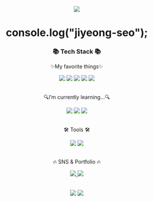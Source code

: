 <div align=center>
	<img src="https://capsule-render.vercel.app/api?type=waving&color=auto&height=200&section=header&text=Jiyoung%20Github!&fontSize=80" /> 
</div>
<div align=center>
  <h1>console.log("jiyeong-seo");</h1> 
	<h3>📚 Tech Stack 📚</h3>
	<p>✨My favorite things✨</p>
</div>
<div align="center">
	<img src="https://img.shields.io/badge/React-007396?style=flat&logo=Conda-Forge&logoColor=white" />
	<img src="https://img.shields.io/badge/HTML5-E34F26?style=flat&logo=HTML5&logoColor=white" />
	<img src="https://img.shields.io/badge/CSS3-1572B6?style=flat&logo=CSS3&logoColor=white" />
	<img src="https://img.shields.io/badge/JavaScript-F7DF1E?style=flat&logo=JavaScript&logoColor=white" />
	<img src="https://img.shields.io/badge/Bootstrap-7952B3?style=flat&logo=Bootstrap&logoColor=white" />
</div>
<br>
<div align=center>
	<p>🔍I’m currently learning...🔍</p>
</div>
<div align="center">
  <img src="https://img.shields.io/badge/TypeScript-6DB33F?style=flat&logo=Spring&logoColor=white" />
	<img src="https://img.shields.io/badge/Next.js-7952B3?style=flat&logo=Bootstrap&logoColor=white" />
  <img src="https://img.shields.io/badge/jQuery-0769AD?style=flat&logo=jQuery&logoColor=white" />
</div>
<br>
<div align=center>
	<p>🛠 Tools 🛠</p>
</div>
<div align=center>
	<img src="https://img.shields.io/badge/GitHub-181717?style=flat&logo=GitHub&logoColor=white" />
	<img src="https://img.shields.io/badge/Visual%20Studio%20Code-007ACC?style=flat&logo=VisualStudioCode&logoColor=white" />
</div>
<br>
<div align=center>
	<p>🔥 SNS & Portfolio 🔥</p>
</div>
<div align=center>
	<a href="mailto:jen.jyseo@gmail.com">
		<img src="https://img.shields.io/badge/Mail-30B980?style=flat&logo=Gmail&logoColor=white" />
	</a>
	<a href="https://www.notion.so/developer-dreamtree-ji-young/72d2677360d8445f9d7721947c1828ef?v=7ae219e7db9145ef9d11cc023ed9cf22?v=7ae219e7db9145ef9d11cc023ed9cf22">
        <img src="https://img.shields.io/badge/Notion-000000?style=flat&logo=Notion&logoColor=white" />
	</a>
	<br>
</div>

<br>

<div align=center>
	<br>
<img src="https://github-readme-stats.vercel.app/api/top-langs/?username=jiyeong-seo&layout=compact">
<img src="https://github-readme-stats.vercel.app/api?username=jiyeong-seo&show_icons=true">

<!-- ![Jiyoung's GitHub Contributor stats](https://github-contributor-stats.vercel.app/api?username=jiyeong-seo) -->
<br>
<br>
</div>
